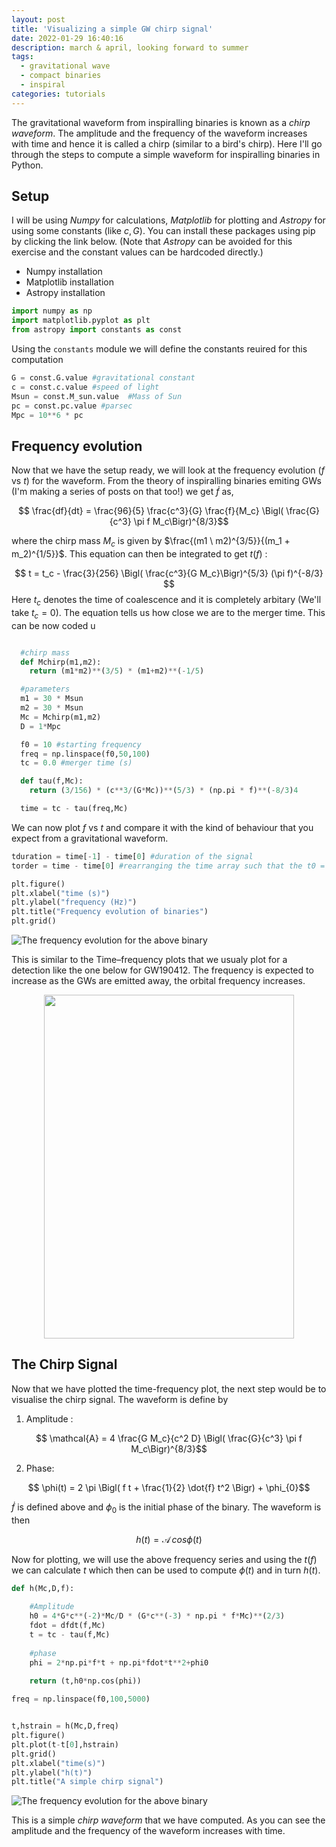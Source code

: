 ```yaml
---
layout: post
title: 'Visualizing a simple GW chirp signal'
date: 2022-01-29 16:40:16
description: march & april, looking forward to summer
tags:
  - gravitational wave
  - compact binaries
  - inspiral
categories: tutorials
---
```



The gravitational waveform from inspiralling binaries is known as a *chirp waveform*. The amplitude and the frequency of the waveform increases with time and hence it is called a chirp (similar to a bird's chirp). Here I'll go through the steps to compute a simple waveform for inspiralling binaries in Python. 

## Setup

I will be using *Numpy* for calculations, *Matplotlib* for plotting and *Astropy* for using some constants (like $c, G$). You can install these packages using pip by clicking the link below. (Note that *Astropy* can be avoided for this exercise and the constant values can be hardcoded directly.)

  - Numpy installation
  - Matplotlib installation
  - Astropy installation

```python
import numpy as np
import matplotlib.pyplot as plt
from astropy import constants as const
```
Using the `constants` module we will define the constants reuired for this computation

```python
G = const.G.value #gravitational constant
c = const.c.value #speed of light
Msun = const.M_sun.value  #Mass of Sun
pc = const.pc.value #parsec
Mpc = 10**6 * pc 
```
## Frequency evolution

Now that we have the setup ready, we will look at the frequency evolution ($f$ vs $t$) for the waveform. From the theory of inspiralling binaries emiting GWs (I'm making a series of posts on that too!) we get $\dot{f}$ as,

$$  \frac{df}{dt} = \frac{96}{5} \frac{c^3}{G} \frac{f}{M_c} \Bigl( \frac{G}{c^3} \pi f M_c\Bigr)^{8/3}$$

where the chirp mass $M_c$ is given by $\frac{(m1 \ m2)^{3/5}}{(m_1 + m_2)^{1/5}}$. This equation can then be integrated to get $t(f)$ :

$$
t = t_c - \frac{3}{256} \Bigl( \frac{c^3}{G M_c}\Bigr)^{5/3} (\pi f)^{-8/3}
$$
Here $t_c$ denotes the time of coalescence and it is completely arbitary (We'll take $t_c = 0$). The equation tells us how close we are to the merger time. This can be now coded u

```python

  #chirp mass
  def Mchirp(m1,m2):
    return (m1*m2)**(3/5) * (m1+m2)**(-1/5)

  #parameters
  m1 = 30 * Msun
  m2 = 30 * Msun
  Mc = Mchirp(m1,m2)
  D = 1*Mpc

  f0 = 10 #starting frequency
  freq = np.linspace(f0,50,100)
  tc = 0.0 #merger time (s)

  def tau(f,Mc):
    return (3/156) * (c**3/(G*Mc))**(5/3) * (np.pi * f)**(-8/3)4

  time = tc - tau(freq,Mc)
```
We can now plot $f$ vs $t$ and compare it with the kind of behaviour that you expect from a gravitational waveform.

```python
tduration = time[-1] - time[0] #duration of the signal
torder = time - time[0] #rearranging the time array such that the t0 = 0 and merger time is tduration

plt.figure()
plt.xlabel("time (s)")
plt.ylabel("frequency (Hz)")
plt.title("Frequency evolution of binaries")
plt.grid()
```
![The frequency evolution for the above binary](/images/blog/fvst.jpg)

This is similar to the Time–frequency plots that we usualy plot for a detection like the one below for GW190412. The frequency is expected to increase as the GWs are emitted away, the orbital frequency increases.

<p align="center">
<img align="center" width="400" height="550" src="https://christopherplberry.files.wordpress.com/2020/04/figures_gw190412-q-transform.png">
</p>

## The Chirp Signal

Now that we have plotted the time-frequency plot, the next step would be to visualise the chirp signal. The waveform is define by 

 1. Amplitude :

 $$ \mathcal{A} = 4 \frac{G M_c}{c^2 D} \Bigl( \frac{G}{c^3} \pi f M_c\Bigr)^{8/3}$$

 2. Phase:

$$ \phi(t) = 2 \pi \Bigl( f t + \frac{1}{2} \dot{f} t^2 \Bigr) + \phi_{0}$$

$\dot{f}$ is defined above and $\phi_{0}$ is the initial phase of the binary. The waveform is then 

$$h(t) = \mathcal{A} \,cos \phi(t)$$

Now for plotting, we will use the above frequency series and using the $t(f)$ we can calculate $t$ which then can be used to compute $\phi(t)$ and in turn $h(t)$.

```python
def h(Mc,D,f):
    
    #Amplitude
    h0 = 4*G*c**(-2)*Mc/D * (G*c**(-3) * np.pi * f*Mc)**(2/3)
    fdot = dfdt(f,Mc)
    t = tc - tau(f,Mc)
    
    #phase
    phi = 2*np.pi*f*t + np.pi*fdot*t**2+phi0
    
    return (t,h0*np.cos(phi))

freq = np.linspace(f0,100,5000)


t,hstrain = h(Mc,D,freq)
plt.figure()
plt.plot(t-t[0],hstrain)
plt.grid()
plt.xlabel("time(s)")
plt.ylabel("h(t)")
plt.title("A simple chirp signal")

```

![The frequency evolution for the above binary](/images/blog/chirp.png)

This is a simple *chirp waveform* that we have computed. As you can see the amplitude and the frequency of the waveform increases with time.